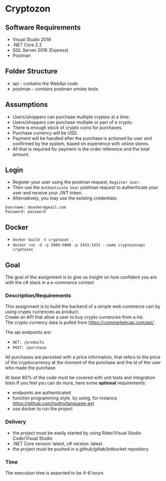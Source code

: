 # Cryptozon

## Software Requirements

* Visual Studio 2019
* .NET Core 2.2
* SQL Server 2016 (Express)
* Postman  

## Folder Structure  

* api     - contains the WebApi code
* postman - contains postman smoke tests  

## Assumptions

* Users/shoppers can purchase multiple cryptos at a time.
* Users/shoppers can purchase multiple or part of a crypto.
* There is enough stock of crypto coins for purchases.
* Purchase currency will be USD.
* Payment will be handled after the purchase is actioned by user and confirmed by the system, based on experience with online stores.
* All that is required for payment is the order reference and the total amount.  

## Login

* Register your user using the postman request, `Register User`.
* Then use the `Authenticate User` postman request to authenticate your user and receive your JWT token.
* Alternatively, you may use the existing credentials:

```text
Username: deanher@gmail.com
Password: password
```

## Docker

* `docker build -t cryptozon .`
* `docker run -d -p 5000:5000 -p 1433:1433 --name cryptozonapi cryptozon`

## Goal  

The goal of the assignment is to give us insight on how confident you are with the c# stack in a e-commerce context

### Description/Requirements  

This assignment is to build the backend of a simple web commerce cart by using crypto currencies as product.  
Create an API that allow a user to buy crypto currencies from a list.  
The crypto currency data is pulled from https://coinmarketcap.com/api/ .

The api endpoints are:

* `GET: /products`
* `POST: /purchase`  

All purchases are persisted with a price information, that refers to the price of the cryptocurrency at the moment of the purchase and the id of the user who made the purchase.

At least 80% of the code must be covered with unit tests and integration tests
If you feel you can do more, here some __optional__ requirements:

* endpoints are authenticated
* function programming style, by using, for instance https://github.com/louthy/language-ext
* use docker to run the project

### Delivery  

* the project must be easily started by using Rider/Visual Studio Code/Visual Studio
* .NET Core version: latest, c# version: latest.
* the project must be pushed in a github/gitlab/bitbucket repository

### Time  

The execution time is expected to be 4-6 hours  
